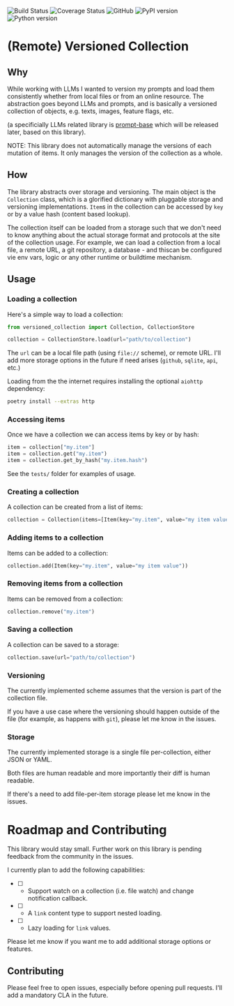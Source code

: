 ![Build Status](https://img.shields.io/github/actions/workflow/status/RomansWorks/versioned-collection/build-library)
![Coverage Status](https://img.shields.io/codecov/c/github/RomansWorks/versioned-collection)
![GitHub](https://img.shields.io/github/license/RomansWorks/versioned-collection)
![PyPI version](https://img.shields.io/pypi/v/versioned-collection)
![Python version](https://img.shields.io/badge/python-3.10-blue.svg)


# (Remote) Versioned Collection

## Why

While working with LLMs I wanted to version my prompts and load them consistently whether from local files or from an online resource. The abstraction goes beyond LLMs and prompts, and is basically a versioned collection of objects, e.g. texts, images, feature flags, etc.

(a specificially LLMs related library is [prompt-base](https://github.com/RomansWorks/prompt-base) which will be released later, based on this library).

NOTE: This library does not automatically manage the versions of each mutation of items. It only manages the version of the collection as a whole.


## How

The library abstracts over storage and versioning. The main object is the `Collection` class, which is a glorified dictionary with pluggable storage and versioning implementations. `Item`s in the collection can be accessed by `key` or by a value hash (content based lookup). 

The collection itself can be loaded from a storage such that we don't need to know anything about the actual storage format and protocols at the site of the collection usage. For example, we can load a collection from a local file, a remote URL, a git repository, a database - and thiscan be configured vie env vars, logic or any other runtime or buildtime mechanism.

## Usage

### Loading a collection

Here's a simple way to load a collection:

```python
from versioned_collection import Collection, CollectionStore

collection = CollectionStore.load(url="path/to/collection")
```

The `url` can be a local file path (using `file://` scheme), or remote URL. I'll add more storage options in the future if need arises (`github`, `sqlite`, `api`, etc.)

Loading from the the internet requires installing the optional `aiohttp` dependency:

```bash
poetry install --extras http
```

### Accessing items

Once we have a collection we can access items by key or by hash:

```python
item = collection["my.item"]
item = collection.get("my.item")
item = collection.get_by_hash("my.item.hash")
```

See the `tests/` folder for examples of usage. 

### Creating a collection

A collection can be created from a list of items:

```python
collection = Collection(items=[Item(key="my.item", value="my item value")])
```

### Adding items to a collection

Items can be added to a collection:

```python
collection.add(Item(key="my.item", value="my item value"))
```

### Removing items from a collection

Items can be removed from a collection:

```python
collection.remove("my.item")
```

### Saving a collection

A collection can be saved to a storage:

```python
collection.save(url="path/to/collection")
```

### Versioning

The currently implemented scheme assumes that the version is part of the collection file. 

If you have a use case where the versioning should happen outside of the file (for example, as happens with `git`), please let me know in the issues. 

### Storage

The currently implemented storage is a single file per-collection, either JSON or YAML. 

Both files are human readable and more importantly their diff is human readable.

If there's a need to add file-per-item storage please let me know in the issues. 

# Roadmap and Contributing

This library would stay small. Further work on this library is pending feedback from the community in the issues. 

I currently plan to add the following capabilities:

- [ ] - Support watch on a collection (i.e. file watch) and change notification callback.
- [ ] - A `link` content type to support nested loading.
- [ ] - Lazy loading for `link` values. 

Please let me know if you want me to add additional storage options or features.

## Contributing

Please feel free to open issues, especially before opening pull requests. I'll add a mandatory CLA in the future. 


